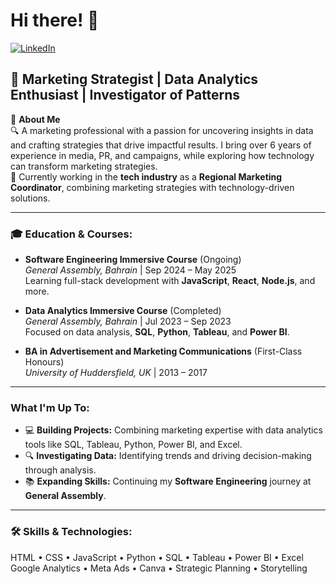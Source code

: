 # Hi there! 👋  

[![LinkedIn](https://img.shields.io/badge/LinkedIn-Yasmina%20Abuhendi-blue?logo=LinkedIn&logoColor=blue&labelColor=white)](https://www.linkedin.com/in/yasminakoshel/)  

## 🚀 Marketing Strategist | Data Analytics Enthusiast | Investigator of Patterns  

🌟 **About Me**  
🔍 A marketing professional with a passion for uncovering insights in data and crafting strategies that drive impactful results. I bring over 6 years of experience in media, PR, and campaigns, while exploring how technology can transform marketing strategies.  
💼 Currently working in the **tech industry** as a **Regional Marketing Coordinator**, combining marketing strategies with technology-driven solutions.  

---

### 🎓 **Education & Courses:**   
- **Software Engineering Immersive Course** (Ongoing)  
  *General Assembly, Bahrain* | Sep 2024 – May 2025  
  Learning full-stack development with **JavaScript**, **React**, **Node.js**, and more.  

- **Data Analytics Immersive Course** (Completed)  
  *General Assembly, Bahrain* | Jul 2023 – Sep 2023  
  Focused on data analysis, **SQL**, **Python**, **Tableau**, and **Power BI**.

- **BA in Advertisement and Marketing Communications** (First-Class Honours)  
  *University of Huddersfield, UK* | 2013 – 2017 

---

### **What I'm Up To:**  
- 💻 **Building Projects:** Combining marketing expertise with data analytics tools like SQL, Tableau, Python, Power BI, and Excel.  
- 🔍 **Investigating Data:** Identifying trends and driving decision-making through analysis.  
- 📚 **Expanding Skills:** Continuing my **Software Engineering** journey at **General Assembly**.

---

### 🛠️ **Skills & Technologies:**  
HTML • CSS • JavaScript • Python • SQL • Tableau • Power BI • Excel  
Google Analytics • Meta Ads • Canva • Strategic Planning • Storytelling
